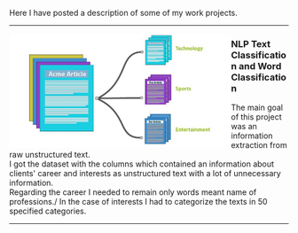 Here I have posted a description of some of my work projects.

---
<p>
  <img width="400" align='left' src="https://github.com/nik-kad/portfolio/blob/main/pictures/text_classification.jpg">
</p>

### NLP Text Classification and Word Classification


The main goal of this project was an information extraction from raw unstructured text.<br>
I got the dataset with the columns which contained an information about clients' career and interests as unstructured text with a lot of unnecessary information.  
Regarding the career I needed to remain only words meant name of professions./
In the case of interests I had to categorize the texts in 50 specified categories.


---
